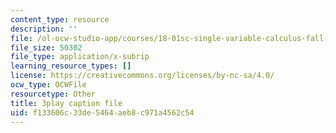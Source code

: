 ```yaml
---
content_type: resource
description: ''
file: /ol-ocw-studio-app/courses/18-01sc-single-variable-calculus-fall-2010/f133606c33de5464aeb8c971a4562c54_TpWQlKHPyJ4.vtt
file_size: 50302
file_type: application/x-subrip
learning_resource_types: []
license: https://creativecommons.org/licenses/by-nc-sa/4.0/
ocw_type: OCWFile
resourcetype: Other
title: 3play caption file
uid: f133606c-33de-5464-aeb8-c971a4562c54
---
```


